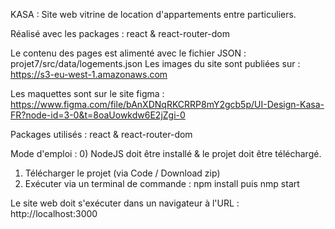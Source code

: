 KASA : Site web vitrine de location d'appartements entre particuliers. 

Réalisé avec les packages : react & react-router-dom

Le contenu des pages est alimenté avec le fichier JSON : projet7/src/data/logements.json 
Les images du site sont publiées sur : https://s3-eu-west-1.amazonaws.com

Les maquettes sont sur le site figma : https://www.figma.com/file/bAnXDNqRKCRRP8mY2gcb5p/UI-Design-Kasa-FR?node-id=3-0&t=8oaUowkdw6E2jZgi-0

Packages utilisés :
react &
react-router-dom

Mode d'emploi :
0) NodeJS doit être installé & le projet doit être téléchargé.

1) Télécharger le projet (via Code / Download zip)
2) Exécuter via un terminal de commande :
	npm install puis 
	nmp start

Le site web doit s'exécuter dans un navigateur à l'URL : http://localhost:3000